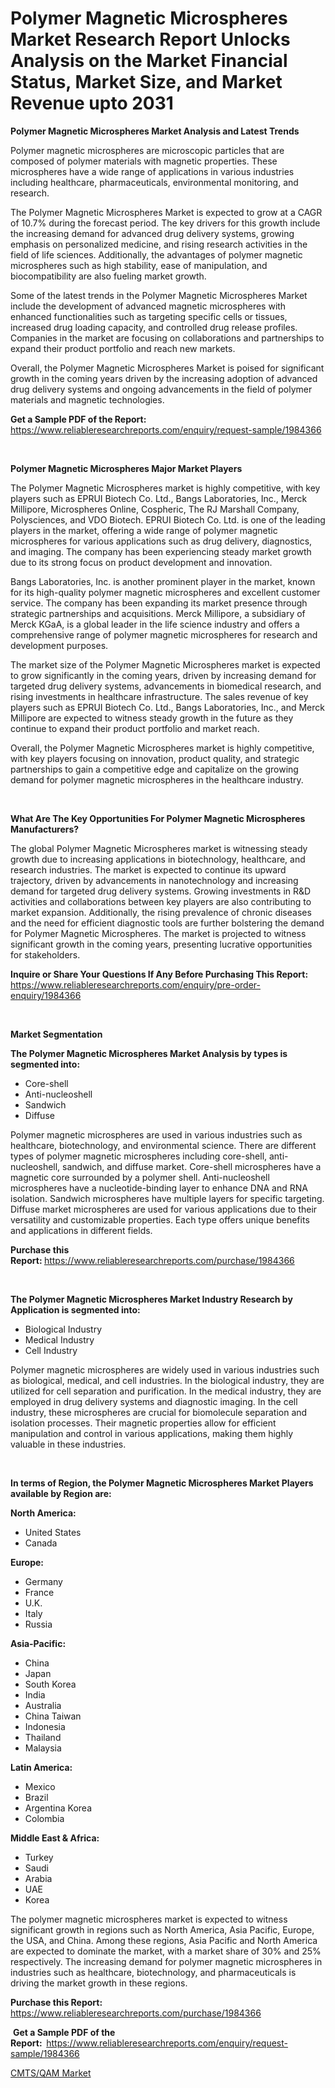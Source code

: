 <p><h1>Polymer Magnetic Microspheres Market Research Report Unlocks Analysis on the Market Financial Status, Market Size, and Market Revenue upto 2031</h1></p><p><strong>Polymer Magnetic Microspheres Market Analysis and Latest Trends</strong></p>
<p><p>Polymer magnetic microspheres are microscopic particles that are composed of polymer materials with magnetic properties. These microspheres have a wide range of applications in various industries including healthcare, pharmaceuticals, environmental monitoring, and research.</p><p>The Polymer Magnetic Microspheres Market is expected to grow at a CAGR of 10.7% during the forecast period. The key drivers for this growth include the increasing demand for advanced drug delivery systems, growing emphasis on personalized medicine, and rising research activities in the field of life sciences. Additionally, the advantages of polymer magnetic microspheres such as high stability, ease of manipulation, and biocompatibility are also fueling market growth.</p><p>Some of the latest trends in the Polymer Magnetic Microspheres Market include the development of advanced magnetic microspheres with enhanced functionalities such as targeting specific cells or tissues, increased drug loading capacity, and controlled drug release profiles. Companies in the market are focusing on collaborations and partnerships to expand their product portfolio and reach new markets.</p><p>Overall, the Polymer Magnetic Microspheres Market is poised for significant growth in the coming years driven by the increasing adoption of advanced drug delivery systems and ongoing advancements in the field of polymer materials and magnetic technologies.</p></p>
<p><strong>Get a Sample PDF of the Report:&nbsp;</strong> <a href="https://www.reliableresearchreports.com/enquiry/request-sample/1984366">https://www.reliableresearchreports.com/enquiry/request-sample/1984366</a></p>
<p>&nbsp;</p>
<p><strong>Polymer Magnetic Microspheres Major Market Players</strong></p>
<p><p>The Polymer Magnetic Microspheres market is highly competitive, with key players such as EPRUI Biotech Co. Ltd., Bangs Laboratories, Inc., Merck Millipore, Microspheres Online, Cospheric, The RJ Marshall Company, Polysciences, and VDO Biotech. EPRUI Biotech Co. Ltd. is one of the leading players in the market, offering a wide range of polymer magnetic microspheres for various applications such as drug delivery, diagnostics, and imaging. The company has been experiencing steady market growth due to its strong focus on product development and innovation.</p><p>Bangs Laboratories, Inc. is another prominent player in the market, known for its high-quality polymer magnetic microspheres and excellent customer service. The company has been expanding its market presence through strategic partnerships and acquisitions. Merck Millipore, a subsidiary of Merck KGaA, is a global leader in the life science industry and offers a comprehensive range of polymer magnetic microspheres for research and development purposes.</p><p>The market size of the Polymer Magnetic Microspheres market is expected to grow significantly in the coming years, driven by increasing demand for targeted drug delivery systems, advancements in biomedical research, and rising investments in healthcare infrastructure. The sales revenue of key players such as EPRUI Biotech Co. Ltd., Bangs Laboratories, Inc., and Merck Millipore are expected to witness steady growth in the future as they continue to expand their product portfolio and market reach.</p><p>Overall, the Polymer Magnetic Microspheres market is highly competitive, with key players focusing on innovation, product quality, and strategic partnerships to gain a competitive edge and capitalize on the growing demand for polymer magnetic microspheres in the healthcare industry.</p></p>
<p>&nbsp;</p>
<p><strong>What Are The Key Opportunities For Polymer Magnetic Microspheres Manufacturers?</strong></p>
<p><p>The global Polymer Magnetic Microspheres market is witnessing steady growth due to increasing applications in biotechnology, healthcare, and research industries. The market is expected to continue its upward trajectory, driven by advancements in nanotechnology and increasing demand for targeted drug delivery systems. Growing investments in R&D activities and collaborations between key players are also contributing to market expansion. Additionally, the rising prevalence of chronic diseases and the need for efficient diagnostic tools are further bolstering the demand for Polymer Magnetic Microspheres. The market is projected to witness significant growth in the coming years, presenting lucrative opportunities for stakeholders.</p></p>
<p><strong>Inquire or Share Your Questions If Any Before Purchasing This Report:</strong> <a href="https://www.reliableresearchreports.com/enquiry/pre-order-enquiry/1984366">https://www.reliableresearchreports.com/enquiry/pre-order-enquiry/1984366</a></p>
<p>&nbsp;</p>
<p><strong>Market Segmentation</strong></p>
<p><strong>The Polymer Magnetic Microspheres Market Analysis by types is segmented into:</strong></p>
<p><ul><li>Core-shell</li><li>Anti-nucleoshell</li><li>Sandwich</li><li>Diffuse</li></ul></p>
<p><p>Polymer magnetic microspheres are used in various industries such as healthcare, biotechnology, and environmental science. There are different types of polymer magnetic microspheres including core-shell, anti-nucleoshell, sandwich, and diffuse market. Core-shell microspheres have a magnetic core surrounded by a polymer shell. Anti-nucleoshell microspheres have a nucleotide-binding layer to enhance DNA and RNA isolation. Sandwich microspheres have multiple layers for specific targeting. Diffuse market microspheres are used for various applications due to their versatility and customizable properties. Each type offers unique benefits and applications in different fields.</p></p>
<p><strong>Purchase this Report:&nbsp;</strong><a href="https://www.reliableresearchreports.com/purchase/1984366">https://www.reliableresearchreports.com/purchase/1984366</a></p>
<p>&nbsp;</p>
<p><strong>The Polymer Magnetic Microspheres Market Industry Research by Application is segmented into:</strong></p>
<p><ul><li>Biological Industry</li><li>Medical Industry</li><li>Cell Industry</li></ul></p>
<p><p>Polymer magnetic microspheres are widely used in various industries such as biological, medical, and cell industries. In the biological industry, they are utilized for cell separation and purification. In the medical industry, they are employed in drug delivery systems and diagnostic imaging. In the cell industry, these microspheres are crucial for biomolecule separation and isolation processes. Their magnetic properties allow for efficient manipulation and control in various applications, making them highly valuable in these industries.</p></p>
<p>&nbsp;</p>
<p><strong>In terms of Region, the Polymer Magnetic Microspheres Market Players available by Region are:</strong></p>
<p>
    <p> <strong> North America: </strong>
        <ul>
            <li>United States</li>
            <li>Canada</li>
        </ul>
        </p> 
    <p> <strong> Europe: </strong>
        <ul>
            <li>Germany</li>
            <li>France</li>
            <li>U.K.</li>
            <li>Italy</li>
            <li>Russia</li>
        </ul>
        </p> 
    <p> <strong> Asia-Pacific: </strong>
        <ul>
            <li>China</li>
            <li>Japan</li>
            <li>South Korea</li>
            <li>India</li>
            <li>Australia</li>
            <li>China Taiwan</li>
            <li>Indonesia</li>
            <li>Thailand</li>
            <li>Malaysia</li>
        </ul>
        </p> 
    <p> <strong> Latin America: </strong>
        <ul>
            <li>Mexico</li>
            <li>Brazil</li>
            <li>Argentina Korea</li>
            <li>Colombia</li>
        </ul>
        </p> 
    <p> <strong> Middle East & Africa: </strong>
        <ul>
            <li>Turkey</li>
            <li>Saudi</li>
            <li>Arabia</li>
            <li>UAE</li>
            <li>Korea</li>
        </ul>
    </p>
    </p>
<p><p>The polymer magnetic microspheres market is expected to witness significant growth in regions such as North America, Asia Pacific, Europe, the USA, and China. Among these regions, Asia Pacific and North America are expected to dominate the market, with a market share of 30% and 25% respectively. The increasing demand for polymer magnetic microspheres in industries such as healthcare, biotechnology, and pharmaceuticals is driving the market growth in these regions.</p></p>
<p><strong>Purchase this Report: </strong><a href="https://www.reliableresearchreports.com/purchase/1984366">https://www.reliableresearchreports.com/purchase/1984366</a></p>
<p>&nbsp;<strong>Get a Sample PDF of the Report:&nbsp;&nbsp;</strong><a href="https://www.reliableresearchreports.com/enquiry/request-sample/1984366">https://www.reliableresearchreports.com/enquiry/request-sample/1984366</a></p>
<p><strong></strong></p>
<p><p><a href="https://angry-finch-aaf.notion.site/CMTS-QAM-Market-Offer-Valuable-Insights-into-Market-Size-Market-Share-Market-Trends-and-Projectio-ea2f588f9fb74400afb4f6eb65a1ca47">CMTS/QAM Market</a></p></p>